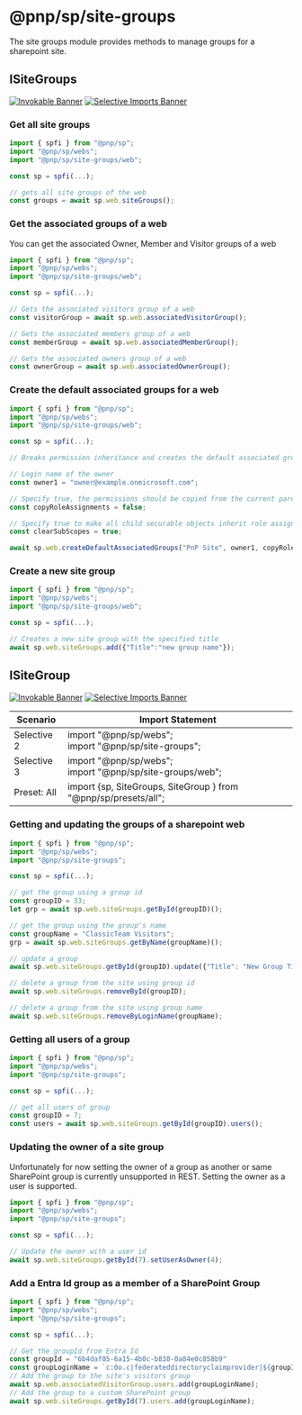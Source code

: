 # @pnp/sp/site-groups

The site groups module provides methods to manage groups for a sharepoint site.

## ISiteGroups

[![Invokable Banner](https://img.shields.io/badge/Invokable-informational.svg)](../concepts/invokable.md) [![Selective Imports Banner](https://img.shields.io/badge/Selective%20Imports-informational.svg)](../concepts/selective-imports.md)  

### Get all site groups

```TypeScript
import { spfi } from "@pnp/sp";
import "@pnp/sp/webs";
import "@pnp/sp/site-groups/web";

const sp = spfi(...);

// gets all site groups of the web
const groups = await sp.web.siteGroups();
```

### Get the associated groups of a web

You can get the associated Owner, Member and Visitor groups of a web

```TypeScript
import { spfi } from "@pnp/sp";
import "@pnp/sp/webs";
import "@pnp/sp/site-groups/web";

const sp = spfi(...);

// Gets the associated visitors group of a web
const visitorGroup = await sp.web.associatedVisitorGroup();

// Gets the associated members group of a web
const memberGroup = await sp.web.associatedMemberGroup();

// Gets the associated owners group of a web
const ownerGroup = await sp.web.associatedOwnerGroup();

```

### Create the default associated groups for a web

```TypeScript
import { spfi } from "@pnp/sp";
import "@pnp/sp/webs";
import "@pnp/sp/site-groups/web";

const sp = spfi(...);

// Breaks permission inheritance and creates the default associated groups for the web

// Login name of the owner
const owner1 = "owner@example.onmicrosoft.com";

// Specify true, the permissions should be copied from the current parent scope, else false
const copyRoleAssignments = false;

// Specify true to make all child securable objects inherit role assignments from the current object
const clearSubScopes = true;

await sp.web.createDefaultAssociatedGroups("PnP Site", owner1, copyRoleAssignments, clearSubScopes);
```

### Create a new site group

```TypeScript
import { spfi } from "@pnp/sp";
import "@pnp/sp/webs";
import "@pnp/sp/site-groups/web";

const sp = spfi(...);

// Creates a new site group with the specified title
await sp.web.siteGroups.add({"Title":"new group name"});
```

## ISiteGroup

[![Invokable Banner](https://img.shields.io/badge/Invokable-informational.svg)](../concepts/invokable.md) [![Selective Imports Banner](https://img.shields.io/badge/Selective%20Imports-informational.svg)](../concepts/selective-imports.md)  

|Scenario|Import Statement|
|--|--|
|Selective 2|import "@pnp/sp/webs";<br />import "@pnp/sp/site-groups";|
|Selective 3|import "@pnp/sp/webs";<br />import "@pnp/sp/site-groups/web";|
|Preset: All|import {sp, SiteGroups, SiteGroup } from "@pnp/sp/presets/all";|

### Getting and updating the groups of a sharepoint web

```TypeScript
import { spfi } from "@pnp/sp";
import "@pnp/sp/webs";
import "@pnp/sp/site-groups";

const sp = spfi(...);

// get the group using a group id
const groupID = 33;
let grp = await sp.web.siteGroups.getById(groupID)();

// get the group using the group's name
const groupName = "ClassicTeam Visitors";
grp = await sp.web.siteGroups.getByName(groupName)();

// update a group
await sp.web.siteGroups.getById(groupID).update({"Title": "New Group Title"});

// delete a group from the site using group id
await sp.web.siteGroups.removeById(groupID);

// delete a group from the site using group name
await sp.web.siteGroups.removeByLoginName(groupName);
```

### Getting all users of a group

```TypeScript
import { spfi } from "@pnp/sp";
import "@pnp/sp/webs";
import "@pnp/sp/site-groups";

const sp = spfi(...);

// get all users of group
const groupID = 7;
const users = await sp.web.siteGroups.getById(groupID).users();
```

### Updating the owner of a site group

Unfortunately for now setting the owner of a group as another or same SharePoint group is currently unsupported in REST. Setting the owner as a user is supported.

```TypeScript
import { spfi } from "@pnp/sp";
import "@pnp/sp/webs";
import "@pnp/sp/site-groups";

const sp = spfi(...);

// Update the owner with a user id
await sp.web.siteGroups.getById(7).setUserAsOwner(4);
```

### Add a Entra Id group as a member of a SharePoint Group

```TypeScript
import { spfi } from "@pnp/sp";
import "@pnp/sp/webs";
import "@pnp/sp/site-groups";

const sp = spfi(...);

// Get the groupId from Entra Id
const groupId = "6b4daf05-6a15-4b0c-b838-0a84e0c858b9"
const groupLoginName = `c:0o.c|federateddirectoryclaimprovider|${groupId}`;
// Add the group to the site's visitors group
await sp.web.associatedVisitorGroup.users.add(groupLoginName);
// Add the group to a custom SharePoint group
await sp.web.siteGroups.getById(7).users.add(groupLoginName);
```